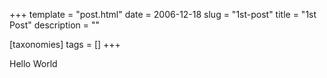 +++
template = "post.html"
date = 2006-12-18
slug = "1st-post"
title = "1st Post"
description = ""

[taxonomies]
tags = []
+++

Hello World